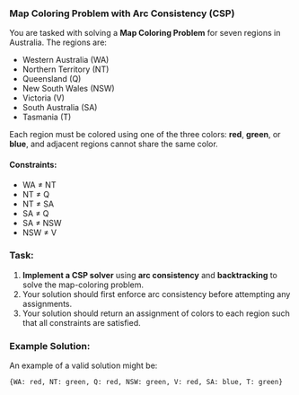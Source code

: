### Map Coloring Problem with Arc Consistency (CSP)

You are tasked with solving a **Map Coloring Problem** for seven regions in Australia. The regions are:
- Western Australia (WA)
- Northern Territory (NT)
- Queensland (Q)
- New South Wales (NSW)
- Victoria (V)
- South Australia (SA)
- Tasmania (T)

Each region must be colored using one of the three colors: **red**, **green**, or **blue**, and adjacent regions cannot share the same color. 

#### Constraints:
- WA ≠ NT
- NT ≠ Q
- NT ≠ SA
- SA ≠ Q
- SA ≠ NSW
- NSW ≠ V

### Task:
1. **Implement a CSP solver** using **arc consistency** and **backtracking** to solve the map-coloring problem.
2. Your solution should first enforce arc consistency before attempting any assignments.
3. Your solution should return an assignment of colors to each region such that all constraints are satisfied.

### Example Solution:
An example of a valid solution might be:
```
{WA: red, NT: green, Q: red, NSW: green, V: red, SA: blue, T: green}
```